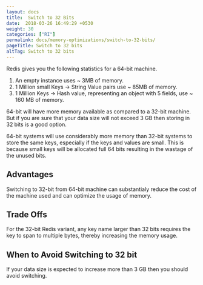 ```yaml
---
layout: docs
title:  Switch to 32 Bits
date:  2018-03-26 16:49:29 +0530
weight: 30
categories: ["RI"]
permalink: docs/memory-optimizations/switch-to-32-bits/
pageTitle: Switch to 32 bits
altTag: Switch to 32 bits
---
```

Redis gives you the following statistics for a 64-bit machine.

1. An empty instance uses ~ 3MB of memory.
1. 1 Million small Keys -> String Value pairs use ~ 85MB of memory.
1. 1 Million Keys -> Hash value, representing an object with 5 fields, use ~ 160 MB of memory.

64-bit will have more memory available as compared to a 32-bit machine. But if you are sure that your data size will not exceed 3 GB then storing in 32 bits is a good option.

64-bit systems will use considerably more memory than 32-bit systems to store the same keys, especially if the keys and values are small. This is because small keys will be allocated full 64 bits resulting in the wastage of the unused bits.

## Advantages

Switching to 32-bit from 64-bit machine can substantialy reduce the cost of the machine used and can optimize the usage of memory.

## Trade Offs

For the 32-bit Redis variant, any key name larger than 32 bits requires the key to span to multiple bytes, thereby increasing the memory usage.

## When to Avoid Switching to 32 bit

If your data size is expected to increase more than 3 GB then you should avoid switching.
